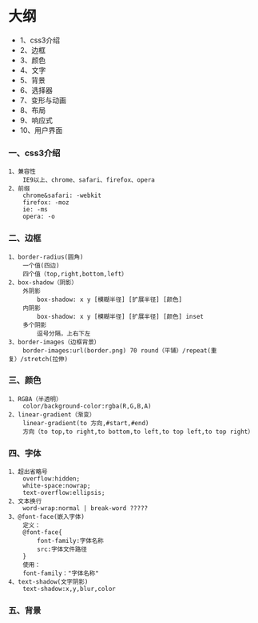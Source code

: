 # 大纲 #
- 1、css3介绍
- 2、边框
- 3、颜色
- 4、文字
- 5、背景
- 6、选择器
- 7、变形与动画
- 8、布局
- 9、响应式
- 10、用户界面

### 一、css3介绍 
	1、兼容性
		IE9以上、chrome、safari、firefox、opera
	2、前缀
		chrome&safari: -webkit
		firefox: -moz
		ie: -ms
		opera: -o
### 二、边框
	1、border-radius(圆角)
		一个值(四边)
		四个值（top,right,bottom,left）
	2、box-shadow（阴影）
		外阴影
			box-shadow: x y [模糊半径] [扩展半径] [颜色]
		内阴影
			box-shadow: x y [模糊半径] [扩展半径] [颜色] inset
		多个阴影
			逗号分隔，上右下左
	3、border-images（边框背景）
		border-images:url(border.png) 70 round（平铺）/repeat(重复）/stretch(拉伸)
### 三、颜色
	1、RGBA（半透明）
		color/background-color:rgba(R,G,B,A)
	2、linear-gradient（渐变）
		linear-gradient(to 方向,#start,#end)
		方向（to top,to right,to bottom,to left,to top left,to top right）
### 四、字体
	1、超出省略号
		overflow:hidden;
		white-space:nowrap;
		text-overflow:ellipsis;
	2、文本换行
		word-wrap:normal | break-word ?????
	3、@font-face(嵌入字体)
		定义：
		@font-face{
			font-family:字体名称
			src:字体文件路径
		}
		使用：
		font-family："字体名称"
	4、text-shadow(文字阴影)
		text-shadow:x,y,blur,color
### 五、背景
	


		
	
	



